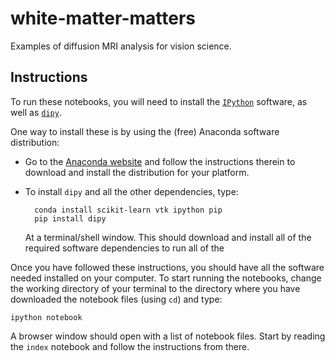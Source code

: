 white-matter-matters
========================

Examples of diffusion MRI analysis for vision science.

## Instructions

To run these notebooks, you will need to install the
[`IPython`](http://ipython.org) software, as well as [`dipy`](http://dipy.org).

One way to install these is by using the (free) Anaconda software distribution:

- Go to the [Anaconda website](http://continuum.io/downloads) and follow the
  instructions therein to download and install the distribution for your
  platform.

- To install `dipy` and all the other dependencies, type:

        conda install scikit-learn vtk ipython pip
        pip install dipy 

   At a terminal/shell window. This should download and install all of the
   required software dependencies to run all of the 
   
Once you have followed these instructions, you should have all the software
needed installed on your computer. To start running the notebooks, change the
working directory of your terminal to the directory where you have downloaded
the notebook files (using `cd`) and type:

    ipython notebook

A browser window should open with a list of notebook files. Start by reading
the `index` notebook and follow the instructions from there.




